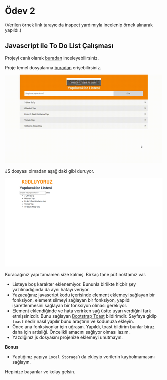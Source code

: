 # Ödev 2
(Verilen örnek link tarayıcıda inspect yardımıyla incelenip örnek alınarak yapıldı.)
## Javascript ile To Do List Çalışması 

Projeyi canlı olarak [buradan](https://ozhanhakan.github.io/Patika-JS-Odev2-ToDoList) inceleyebilirsiniz.

Proje temel dosyalarına [buradan](https://github.com/Kodluyoruz/taskforce/tree/main/javascript/javascript-temel/odev2/todolist) erişebilirsiniz.

![todolist](https://raw.githubusercontent.com/Kodluyoruz/taskforce/main/javascript/javascript-temel/odev2/figures/todolist.gif)

JS dosyası olmadan aşağıdaki gibi duruyor.

![todolistnojs](https://raw.githubusercontent.com/Kodluyoruz/taskforce/main/javascript/javascript-temel/odev2/figures/todolistnojs.png)

Kuracağınız yapı tamamen size kalmış. Birkaç tane püf noktamız var.

- Listeye boş karakter eklenemiyor. Bununla birlikte hiçbir şey yazılmadığında da aynı hatayı veriyor.
- Yazacağınız javascript kodu içerisinde element eklemeyi sağlayan bir fonksiyon, element silmeyi sağlayan bir fonksiyon, yapıldı işaretlenmesini sağlayan bir fonksiyon olması gerekiyor.
- Element eklendiğinde ve hata verirken sağ üstte uyarı verdiğini fark etmişsinizdir. Bunu sağlayan [Bootstrap Toast](https://getbootstrap.com/docs/4.3/components/toasts/) bildirimdir. Sayfaya gidip `toast` nedir nasıl yapılır bunu araştırın ve kodunuza ekleyin.
- Önce ana fonksiyonlar için uğraşın. Yapıldı, toast bildirim bunlar biraz daha için artisliği. Öncelikli amacını sağlıyor olması lazım.
- Yazdığınız js dosyasını projenize eklemeyi unutmayın.

**Bonus**
- Yaptığınız yapıya `Local Storage`'ı da ekleyip verilerin kaybolmamasını sağlayın.


Hepinize başarılar ve kolay gelsin.
